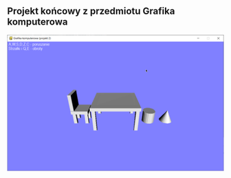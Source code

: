 ## Projekt końcowy z przedmiotu Grafika komputerowa

![Obrazek](https://raw.githubusercontent.com/PibedeBarr10/grafika-2/main/images/preview.png)
